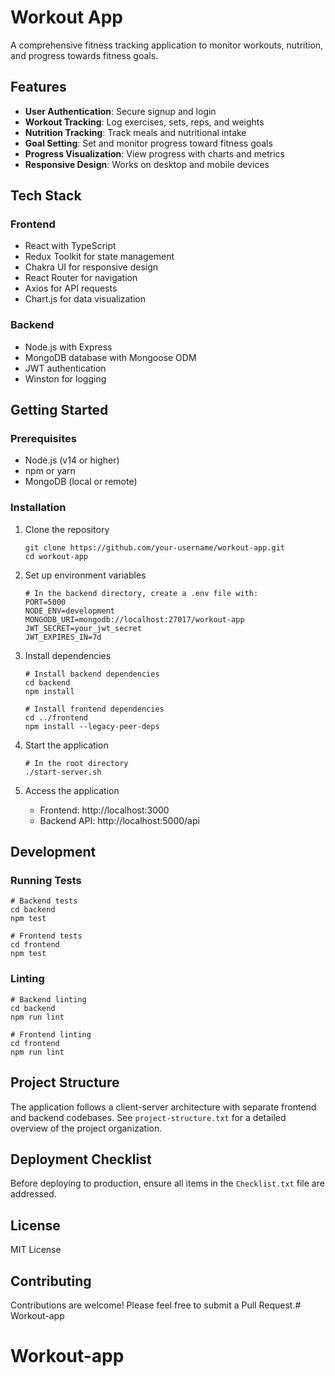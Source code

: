 # Workout App

A comprehensive fitness tracking application to monitor workouts, nutrition, and progress towards fitness goals.

## Features

- **User Authentication**: Secure signup and login
- **Workout Tracking**: Log exercises, sets, reps, and weights
- **Nutrition Tracking**: Track meals and nutritional intake
- **Goal Setting**: Set and monitor progress toward fitness goals
- **Progress Visualization**: View progress with charts and metrics
- **Responsive Design**: Works on desktop and mobile devices

## Tech Stack

### Frontend
- React with TypeScript
- Redux Toolkit for state management
- Chakra UI for responsive design
- React Router for navigation
- Axios for API requests
- Chart.js for data visualization

### Backend
- Node.js with Express
- MongoDB database with Mongoose ODM
- JWT authentication
- Winston for logging

## Getting Started

### Prerequisites

- Node.js (v14 or higher)
- npm or yarn
- MongoDB (local or remote)

### Installation

1. Clone the repository
   ```
   git clone https://github.com/your-username/workout-app.git
   cd workout-app
   ```

2. Set up environment variables
   ```
   # In the backend directory, create a .env file with:
   PORT=5000
   NODE_ENV=development
   MONGODB_URI=mongodb://localhost:27017/workout-app
   JWT_SECRET=your_jwt_secret
   JWT_EXPIRES_IN=7d
   ```

3. Install dependencies
   ```
   # Install backend dependencies
   cd backend
   npm install

   # Install frontend dependencies
   cd ../frontend
   npm install --legacy-peer-deps
   ```

4. Start the application
   ```
   # In the root directory
   ./start-server.sh
   ```

5. Access the application
   - Frontend: http://localhost:3000
   - Backend API: http://localhost:5000/api

## Development

### Running Tests
```
# Backend tests
cd backend
npm test

# Frontend tests
cd frontend
npm test
```

### Linting
```
# Backend linting
cd backend
npm run lint

# Frontend linting
cd frontend
npm run lint
```

## Project Structure

The application follows a client-server architecture with separate frontend and backend codebases. See `project-structure.txt` for a detailed overview of the project organization.

## Deployment Checklist

Before deploying to production, ensure all items in the `Checklist.txt` file are addressed.

## License

MIT License

## Contributing

Contributions are welcome! Please feel free to submit a Pull Request.# Workout-app
# Workout-app
